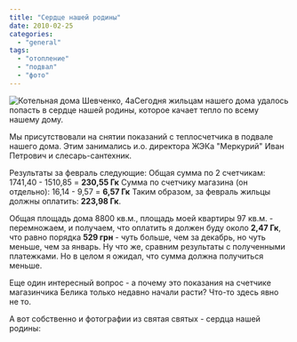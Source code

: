 ```yaml
---
title: "Сердце нашей родины"
date: 2010-02-25
categories: 
  - "general"
tags: 
  - "отопление"
  - "подвал"
  - "фото"
---
```


![Котельная дома Шевченко, 4а](http://shevchenko4a.brovary.org/wp-content/uploads/2010/02/serdtse-nashey-rodiny.jpg "Котельная дома Шевченко, 4а")Сегодня жильцам нашего дома удалось попасть в сердце нашей родины, которое качает тепло по всему нашему дому.

Мы присутствовали на снятии показаний с теплосчетчика в подвале нашего дома. Этим занимались и.о. директора ЖЭКа "Меркурий" Иван Петрович и слесарь-сантехник.

Результаты за февраль следующие: Общая сумма по 2 счетчикам: 1741,40 - 1510,85 = **230,55 Гк** Сумма по счетчику магазина (он отдельно): 16,14 - 9,57 = **6,57 Гк** Таким образом, за февраль жильцы должны оплатить: **223,98 Гк**.

Общая площадь дома 8800 кв.м., площадь моей квартиры 97 кв.м. - перемножаем, и получаем, что оплатить я должен буду около <!--more-->**2,47 Гк**, что равно порядка **529 грн** - чуть больше, чем за декабрь, но чуть меньше, чем за январь. Ну что же, сравним результаты с полученными платежками. Но в целом я ожидал, что сумма должна получиться меньше.

Еще один интересный вопрос - а почему это показания на счетчике магазинчика Белика только недавно начали расти? Что-то здесь явно не то.

А вот собственно и фотографии из святая святых - сердца нашей родины:

<script type="text/javascript">$(document).ready(function() { $("#container").pwi({ username: 'shevchenko4a.brovary.org', mode: 'album', album: 'serdtseNasheyRodiny', thumbSize: 144, showAlbumDescription: false }); });</script>
